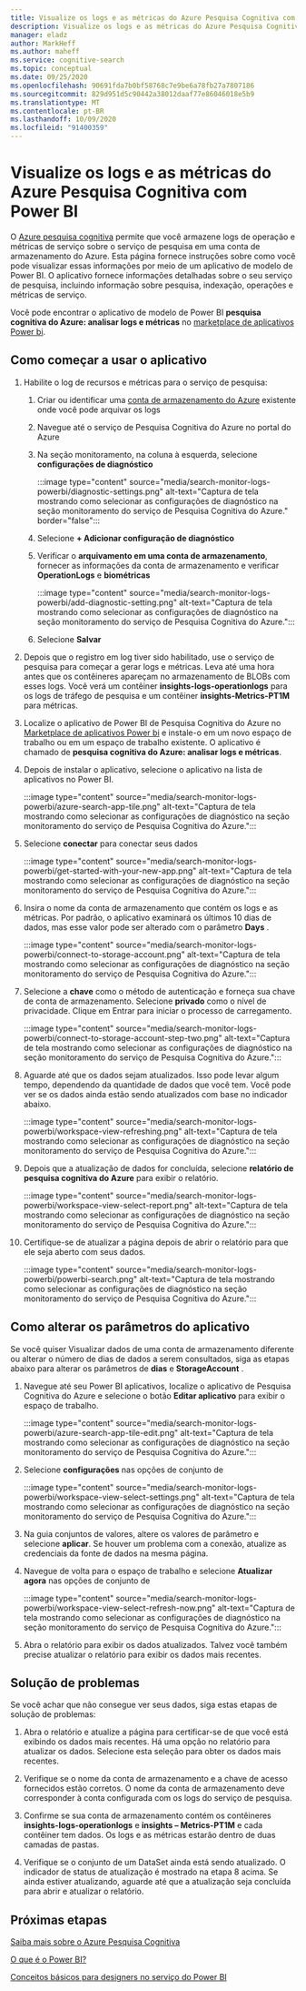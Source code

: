 ```yaml
---
title: Visualize os logs e as métricas do Azure Pesquisa Cognitiva com Power BI
description: Visualize os logs e as métricas do Azure Pesquisa Cognitiva com Power BI
manager: eladz
author: MarkHeff
ms.author: maheff
ms.service: cognitive-search
ms.topic: conceptual
ms.date: 09/25/2020
ms.openlocfilehash: 90691fda7b0bf58768c7e9be6a78fb27a7807186
ms.sourcegitcommit: 829d951d5c90442a38012daaf77e86046018e5b9
ms.translationtype: MT
ms.contentlocale: pt-BR
ms.lasthandoff: 10/09/2020
ms.locfileid: "91400359"
---
```

# <a name="visualize-azure-cognitive-search-logs-and-metrics-with-power-bi"></a>Visualize os logs e as métricas do Azure Pesquisa Cognitiva com Power BI
O [Azure pesquisa cognitiva](./search-what-is-azure-search.md) permite que você armazene logs de operação e métricas de serviço sobre o serviço de pesquisa em uma conta de armazenamento do Azure. Esta página fornece instruções sobre como você pode visualizar essas informações por meio de um aplicativo de modelo de Power BI. O aplicativo fornece informações detalhadas sobre o seu serviço de pesquisa, incluindo informação sobre pesquisa, indexação, operações e métricas de serviço.

Você pode encontrar o aplicativo de modelo de Power BI **pesquisa cognitiva do Azure: analisar logs e métricas** no [marketplace de aplicativos Power bi](https://appsource.microsoft.com/marketplace/apps).

## <a name="how-to-get-started-with-the-app"></a>Como começar a usar o aplicativo

1. Habilite o log de recursos e métricas para o serviço de pesquisa:

    1. Criar ou identificar uma [conta de armazenamento do Azure](../storage/common/storage-account-create.md) existente onde você pode arquivar os logs
    1. Navegue até o serviço de Pesquisa Cognitiva do Azure no portal do Azure
    1. Na seção monitoramento, na coluna à esquerda, selecione **configurações de diagnóstico**

        :::image type="content" source="media/search-monitor-logs-powerbi/diagnostic-settings.png" alt-text="Captura de tela mostrando como selecionar as configurações de diagnóstico na seção monitoramento do serviço de Pesquisa Cognitiva do Azure." border="false":::

    1. Selecione **+ Adicionar configuração de diagnóstico**
    1. Verificar o **arquivamento em uma conta de armazenamento**, fornecer as informações da conta de armazenamento e verificar **OperationLogs** e **biométricas**

        :::image type="content" source="media/search-monitor-logs-powerbi/add-diagnostic-setting.png" alt-text="Captura de tela mostrando como selecionar as configurações de diagnóstico na seção monitoramento do serviço de Pesquisa Cognitiva do Azure.":::
    1. Selecione **Salvar**

1. Depois que o registro em log tiver sido habilitado, use o serviço de pesquisa para começar a gerar logs e métricas. Leva até uma hora antes que os contêineres apareçam no armazenamento de BLOBs com esses logs. Você verá um contêiner **insights-logs-operationlogs** para os logs de tráfego de pesquisa e um contêiner **insights-Metrics-PT1M** para métricas.

1. Localize o aplicativo de Power BI de Pesquisa Cognitiva do Azure no [Marketplace de aplicativos Power bi](https://appsource.microsoft.com/marketplace/apps) e instale-o em um novo espaço de trabalho ou em um espaço de trabalho existente. O aplicativo é chamado de **pesquisa cognitiva do Azure: analisar logs e métricas**.

1. Depois de instalar o aplicativo, selecione o aplicativo na lista de aplicativos no Power BI.

    :::image type="content" source="media/search-monitor-logs-powerbi/azure-search-app-tile.png" alt-text="Captura de tela mostrando como selecionar as configurações de diagnóstico na seção monitoramento do serviço de Pesquisa Cognitiva do Azure.":::

1. Selecione **conectar** para conectar seus dados

    :::image type="content" source="media/search-monitor-logs-powerbi/get-started-with-your-new-app.png" alt-text="Captura de tela mostrando como selecionar as configurações de diagnóstico na seção monitoramento do serviço de Pesquisa Cognitiva do Azure.":::

1. Insira o nome da conta de armazenamento que contém os logs e as métricas. Por padrão, o aplicativo examinará os últimos 10 dias de dados, mas esse valor pode ser alterado com o parâmetro **Days** .

    :::image type="content" source="media/search-monitor-logs-powerbi/connect-to-storage-account.png" alt-text="Captura de tela mostrando como selecionar as configurações de diagnóstico na seção monitoramento do serviço de Pesquisa Cognitiva do Azure.":::

1. Selecione a **chave** como o método de autenticação e forneça sua chave de conta de armazenamento. Selecione **privado** como o nível de privacidade. Clique em Entrar para iniciar o processo de carregamento.

    :::image type="content" source="media/search-monitor-logs-powerbi/connect-to-storage-account-step-two.png" alt-text="Captura de tela mostrando como selecionar as configurações de diagnóstico na seção monitoramento do serviço de Pesquisa Cognitiva do Azure.":::

1. Aguarde até que os dados sejam atualizados. Isso pode levar algum tempo, dependendo da quantidade de dados que você tem. Você pode ver se os dados ainda estão sendo atualizados com base no indicador abaixo.

    :::image type="content" source="media/search-monitor-logs-powerbi/workspace-view-refreshing.png" alt-text="Captura de tela mostrando como selecionar as configurações de diagnóstico na seção monitoramento do serviço de Pesquisa Cognitiva do Azure.":::

1. Depois que a atualização de dados for concluída, selecione **relatório de pesquisa cognitiva do Azure** para exibir o relatório.

    :::image type="content" source="media/search-monitor-logs-powerbi/workspace-view-select-report.png" alt-text="Captura de tela mostrando como selecionar as configurações de diagnóstico na seção monitoramento do serviço de Pesquisa Cognitiva do Azure.":::![]()

1. Certifique-se de atualizar a página depois de abrir o relatório para que ele seja aberto com seus dados.

    :::image type="content" source="media/search-monitor-logs-powerbi/powerbi-search.png" alt-text="Captura de tela mostrando como selecionar as configurações de diagnóstico na seção monitoramento do serviço de Pesquisa Cognitiva do Azure.":::

## <a name="how-to-change-the-app-parameters"></a>Como alterar os parâmetros do aplicativo
Se você quiser Visualizar dados de uma conta de armazenamento diferente ou alterar o número de dias de dados a serem consultados, siga as etapas abaixo para alterar os parâmetros de **dias** e **StorageAccount** .

1. Navegue até seu Power BI aplicativos, localize o aplicativo de Pesquisa Cognitiva do Azure e selecione o botão **Editar aplicativo** para exibir o espaço de trabalho.

    :::image type="content" source="media/search-monitor-logs-powerbi/azure-search-app-tile-edit.png" alt-text="Captura de tela mostrando como selecionar as configurações de diagnóstico na seção monitoramento do serviço de Pesquisa Cognitiva do Azure.":::

1. Selecione **configurações** nas opções de conjunto de

    :::image type="content" source="media/search-monitor-logs-powerbi/workspace-view-select-settings.png" alt-text="Captura de tela mostrando como selecionar as configurações de diagnóstico na seção monitoramento do serviço de Pesquisa Cognitiva do Azure.":::

1. Na guia conjuntos de valores, altere os valores de parâmetro e selecione **aplicar**. Se houver um problema com a conexão, atualize as credenciais da fonte de dados na mesma página.

1. Navegue de volta para o espaço de trabalho e selecione **Atualizar agora** nas opções de conjunto de

    :::image type="content" source="media/search-monitor-logs-powerbi/workspace-view-select-refresh-now.png" alt-text="Captura de tela mostrando como selecionar as configurações de diagnóstico na seção monitoramento do serviço de Pesquisa Cognitiva do Azure.":::

1. Abra o relatório para exibir os dados atualizados. Talvez você também precise atualizar o relatório para exibir os dados mais recentes.

## <a name="troubleshooting"></a>Solução de problemas
Se você achar que não consegue ver seus dados, siga estas etapas de solução de problemas:

1. Abra o relatório e atualize a página para certificar-se de que você está exibindo os dados mais recentes. Há uma opção no relatório para atualizar os dados. Selecione esta seleção para obter os dados mais recentes.

1. Verifique se o nome da conta de armazenamento e a chave de acesso fornecidos estão corretos. O nome da conta de armazenamento deve corresponder à conta configurada com os logs do serviço de pesquisa.

1. Confirme se sua conta de armazenamento contém os contêineres **insights-logs-operationlogs** e **insights – Metrics-PT1M** e cada contêiner tem dados. Os logs e as métricas estarão dentro de duas camadas de pastas.

1. Verifique se o conjunto de um DataSet ainda está sendo atualizado. O indicador de status de atualização é mostrado na etapa 8 acima. Se ainda estiver atualizando, aguarde até que a atualização seja concluída para abrir e atualizar o relatório.

## <a name="next-steps"></a>Próximas etapas
[Saiba mais sobre o Azure Pesquisa Cognitiva](./index.yml)

[O que é o Power BI?](/power-bi/fundamentals/power-bi-overview)

[Conceitos básicos para designers no serviço do Power BI](/power-bi/service-basic-concepts)